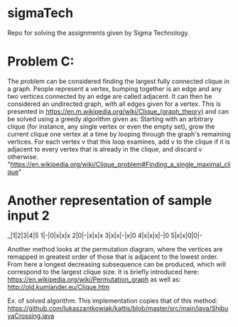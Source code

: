 # sigmaTech
Repo for solving the assignments given by Sigma Technology.


# Problem C:
The problem can be considered finding the largest fully connected clique in a graph.
People represent a vertex, bumping together is an edge and any two vertices connected
by an edge are called adjacent. It can then be considered an undirected graph,
with all edges given for a vertex. This is presented in
https://en.m.wikipedia.org/wiki/Clique_(graph_theory)
and can be solved using a greedy algorithm given as:
Starting with an arbitrary clique (for instance, any single vertex or even the
empty set), grow the current clique one vertex at a time by looping through the
graph's remaining vertices. For each vertex v that this loop examines, add v to
the clique if it is adjacent to every vertex that is already in the clique, and
discard v otherwise.
"https://en.wikipedia.org/wiki/Clique_problem#Finding_a_single_maximal_clique"

# Another representation of sample input 2
_|1|2|3|4|5
1|-|0|x|x|x
2|0|-|x|x|x
3|x|x|-|x|0
4|x|x|x|-|0
5|x|x|0|0|-

Another method looks at the permutation diagram, where the vertices are remapped in greatest order
of those that is adjacent to the lowest order. From here a longest decreasing subsequence can be 
produced, which will correspond to the largest clique size. It is briefly introduced here:
https://en.wikipedia.org/wiki/Permutation_graph
as well as:
http://old.kumlander.eu/Clique.htm

Ex. of solved algorithm:
This implementation copies that of this method:
https://github.com/lukaszantkowiak/kattis/blob/master/src/main/java/ShibuyaCrossing.java
